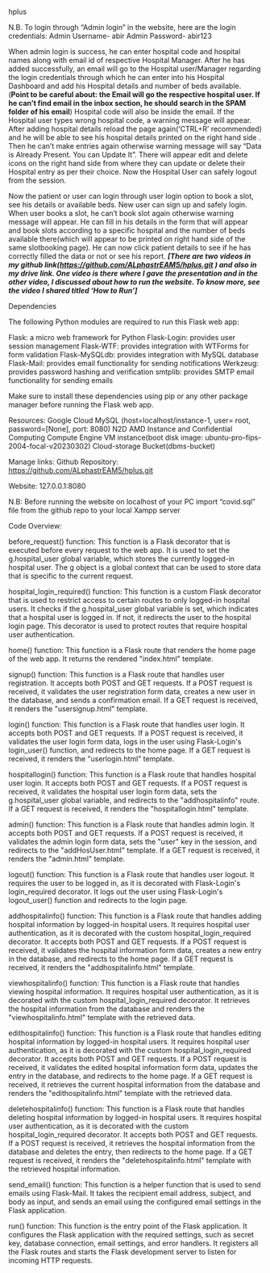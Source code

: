 hplus



N.B.
	To login through “Admin login” in the website, here are the login credentials:
Admin Username- abir
Admin Password- abir123

When admin login is success, he can enter hospital code and hospital names along with email id of respective Hospital Manager. After he has added successfully, an email will go to the Hospital user/Manager regarding the login credentials through which he can enter into his Hospital Dashboard and add his Hospital details and number of beds available. (**Point to be careful about: the Email will go the respective hospital user. If he can’t find email in the inbox section, he should search in the SPAM folder of his email**) Hospital code will also be inside the email. If the Hospital user types wrong hospital code, a warning message will appear. After adding hospital details reload the page again(‘CTRL+R’ recommended) and he will be able to see his hospital details printed on the right hand side . Then he can’t make entries again otherwise warning message will say “Data is Already Present. You can Update It”. There will appear edit and delete icons on the right hand side from where they can update or delete their Hospital entry as per their choice. Now the Hospital User can safely logout from the session.

Now the patient or user can login through user login option to book a slot, see his details or available beds. New user can sign up and safely login. When user books a slot, he can’t book slot again otherwise warning message will appear. He can fill in his details in the form that will appear and book slots according to a specific hospital and the number of beds available there(which will appear to be printed on right hand side of the same slotbooking page). He can now click patient details to see if he has correctly filled the data or not or see his report.
***[There are two videos in my github link(https://github.com/ALphastrEAM5/hplus.git
) and also in my drive link. One video is there where I gave the presentation and in the other video, I discussed about how to run the website. To know more, see the video I shared titled ‘How to Run’]***


Dependencies

The following Python modules are required to run this Flask web app:

Flask: a micro web framework for Python
Flask-Login: provides user session management
Flask-WTF: provides integration with WTForms for form validation
Flask-MySQLdb: provides integration with MySQL database
Flask-Mail: provides email functionality for sending notifications
Werkzeug: provides password hashing and verification
smtplib: provides SMTP email functionality for sending emails

Make sure to install these dependencies using pip or any other package manager before running the Flask web app.

Resources: Google Cloud MySQL (host=localhost/instance-1, user= root, password=[None], port: 8080) N2D AMD Instance and Confidential Computing Compute Engine VM instance(boot disk image: ubuntu-pro-fips-2004-focal-v20230302) Cloud-storage Bucket(dbms-bucket)

Manage links: Github Repository: https://github.com/ALphastrEAM5/hplus.git

Website: 127.0.0.1:8080

N.B: Before running the website on localhost of your PC import “covid.sql” file from the github repo to your local Xampp server

Code Overview:

before_request() function: This function is a Flask decorator that is executed before every request to the web app. It is used to set the g.hospital_user global variable, which stores the currently logged-in hospital user. The g object is a global context that can be used to store data that is specific to the current request.

hospital_login_required() function: This function is a custom Flask decorator that is used to restrict access to certain routes to only logged-in hospital users. It checks if the g.hospital_user global variable is set, which indicates that a hospital user is logged in. If not, it redirects the user to the hospital login page. This decorator is used to protect routes that require hospital user authentication.

home() function: This function is a Flask route that renders the home page of the web app. It returns the rendered "index.html" template.

signup() function: This function is a Flask route that handles user registration. It accepts both POST and GET requests. If a POST request is received, it validates the user registration form data, creates a new user in the database, and sends a confirmation email. If a GET request is received, it renders the "usersignup.html" template.

login() function: This function is a Flask route that handles user login. It accepts both POST and GET requests. If a POST request is received, it validates the user login form data, logs in the user using Flask-Login's login_user() function, and redirects to the home page. If a GET request is received, it renders the "userlogin.html" template.

hospitallogin() function: This function is a Flask route that handles hospital user login. It accepts both POST and GET requests. If a POST request is received, it validates the hospital user login form data, sets the g.hospital_user global variable, and redirects to the "addhospitalinfo" route. If a GET request is received, it renders the "hospitallogin.html" template.

admin() function: This function is a Flask route that handles admin login. It accepts both POST and GET requests. If a POST request is received, it validates the admin login form data, sets the "user" key in the session, and redirects to the "addHosUser.html" template. If a GET request is received, it renders the "admin.html" template.

logout() function: This function is a Flask route that handles user logout. It requires the user to be logged in, as it is decorated with Flask-Login's login_required decorator. It logs out the user using Flask-Login's logout_user() function and redirects to the login page.

addhospitalinfo() function: This function is a Flask route that handles adding hospital information by logged-in hospital users. It requires hospital user authentication, as it is decorated with the custom hospital_login_required decorator. It accepts both POST and GET requests. If a POST request is received, it validates the hospital information form data, creates a new entry in the database, and redirects to the home page. If a GET request is received, it renders the "addhospitalinfo.html" template.

viewhospitalinfo() function: This function is a Flask route that handles viewing hospital information. It requires hospital user authentication, as it is decorated with the custom hospital_login_required decorator. It retrieves the hospital information from the database and renders the "viewhospitalinfo.html" template with the retrieved data.

edithospitalinfo() function: This function is a Flask route that handles editing hospital information by logged-in hospital users. It requires hospital user authentication, as it is decorated with the custom hospital_login_required decorator. It accepts both POST and GET requests. If a POST request is received, it validates the edited hospital information form data, updates the entry in the database, and redirects to the home page. If a GET request is received, it retrieves the current hospital information from the database and renders the "edithospitalinfo.html" template with the retrieved data.

deletehospitalinfo() function: This function is a Flask route that handles deleting hospital information by logged-in hospital users. It requires hospital user authentication, as it is decorated with the custom hospital_login_required decorator. It accepts both POST and GET requests. If a POST request is received, it retrieves the hospital information from the database and deletes the entry, then redirects to the home page. If a GET request is received, it renders the "deletehospitalinfo.html" template with the retrieved hospital information.

send_email() function: This function is a helper function that is used to send emails using Flask-Mail. It takes the recipient email address, subject, and body as input, and sends an email using the configured email settings in the Flask application.

run() function: This function is the entry point of the Flask application. It configures the Flask application with the required settings, such as secret key, database connection, email settings, and error handlers. It registers all the Flask routes and starts the Flask development server to listen for incoming HTTP requests.
